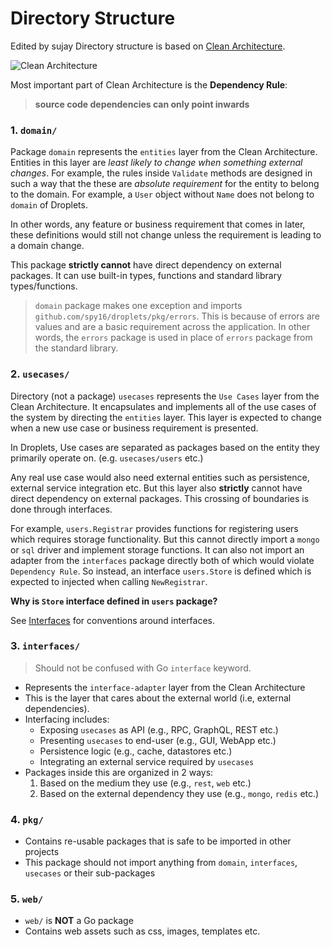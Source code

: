 
# Directory Structure



Edited by sujay
Directory structure is based on [Clean Architecture](http://blog.cleancoder.com/uncle-bob/2012/08/13/the-clean-architecture.html).

![Clean Architecture](http://blog.cleancoder.com/uncle-bob/images/2012-08-13-the-clean-architecture/CleanArchitecture.jpg)

Most important part of Clean Architecture is the **Dependency Rule**:

> **source code dependencies can only point inwards**

### 1. `domain/`

Package `domain` represents the `entities` layer from the Clean Architecture. Entities in this layer are
*least likely to change when something external changes*. For example, the rules inside `Validate` methods
are designed in such a way that the these are *absolute requirement* for the entity to belong to the domain.
For example, a `User` object without `Name` does not belong to `domain` of Droplets.

In other words, any feature or business requirement that comes in later, these definitions would still not
change unless the requirement is leading to a domain change.

This package **strictly cannot** have direct dependency on external packages. It can use built-in types,
functions and standard library types/functions.

> `domain` package makes one exception and imports `github.com/spy16/droplets/pkg/errors`. This is because
> of errors are values and are a basic requirement across the application. In other words, the `errors` package
> is used in place of `errors` package from the standard library.

### 2. `usecases/`

Directory (not a package) `usecases` represents the `Use Cases` layer from the Clean Architecture. It encapsulates
and implements all of the use cases of the system by directing the `entities` layer. This layer is expected to change
when a new use case or business requirement is presented.

In Droplets, Use cases are separated as packages based on the entity they primarily operate on. (e.g. `usecases/users` etc.)

Any real use case would also need external entities such as persistence, external service integration etc.
But this layer also **strictly** cannot have direct dependency on external packages. This crossing of boundaries
is done through interfaces.

For example, `users.Registrar` provides functions for registering users which requires storage functionality. But
this cannot directly import a `mongo` or `sql` driver and implement storage functions. It can also not import an
adapter from the `interfaces` package directly both of which would violate `Dependency Rule`. So instead, an interface
`users.Store` is defined which is expected to injected when calling `NewRegistrar`.

**Why is `Store` interface defined in `users` package?**

See [Interfaces](interfaces.md) for conventions around interfaces.


### 3. `interfaces/`

> Should not be confused with Go `interface` keyword.

- Represents the `interface-adapter` layer from the Clean Architecture
- This is the layer that cares about the external world (i.e, external dependencies).
- Interfacing includes:
    - Exposing `usecases` as API (e.g., RPC, GraphQL, REST etc.)
    - Presenting `usecases` to end-user (e.g., GUI, WebApp etc.)
    - Persistence logic (e.g., cache, datastores etc.)
    - Integrating an external service required by `usecases`
- Packages inside this are organized in 2 ways:
    1. Based on the medium they use (e.g., `rest`, `web` etc.)
    2. Based on the external dependency they use (e.g., `mongo`, `redis` etc.)

### 4. `pkg/`

- Contains re-usable packages that is safe to be imported in other projects
- This package should not import anything from `domain`, `interfaces`, `usecases` or their sub-packages


### 5. `web/`

- `web/` is **NOT** a Go package
- Contains web assets such as css, images, templates etc.